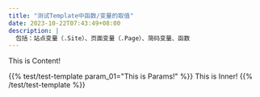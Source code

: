 ```yaml
---
title: "测试Template中函数/变量的取值"
date: 2023-10-22T07:43:49+08:00
description: |
  包括：站点变量（.Site）、页面变量（.Page）、简码变量、函数
---
```


This is Content!

{{% test/test-template param_01="This is Params!" %}} This is Inner! {{% /test/test-template %}}
